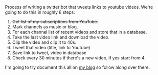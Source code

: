 Process of writing a twitter bot that tweets links to youtube videos.
We're going to do this in roughly 8 steps:
1. ~~Get list of my subscriptions from YouTube.~~
2. ~~Mark channels as music or blog.~~
3. For each channel list of recent videos and store that in a database.
4. Take the last video link and download the video.
5. Clip the video and clip it to 40s.
6. Tweet that video (title, link to Youtube)
7. Save link to tweet, video in database
8. Check every 30 minutes if there's a new video, if yes start from 4.

I'm going to try document this all on [my blog](sidneyochieng.co.ke) so follow along over there.
